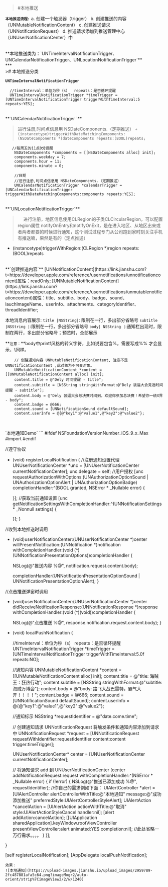 >#本地推送


**`本地推送流程:`**
a.  创建一个触发器（trigger）
b. 创建推送的内容（UNMutableNotificationContent）
c. 创建推送请求（UNNotificationRequest）
d. 推送请求添加到推送管理中心（UNUserNotificationCenter）中


<br/>
**本地推送类为：`UNTimeIntervalNotificationTrigger、UNCalendarNotificationTrigger、UNLocationNotificationTrigger`**


<br/>
***
<br/>
># 本地推送分类

**`UNTimeIntervalNotificationTrigger`**

```
  //timeInterval：单位为秒（s）  repeats：是否循环提醒
  UNTimeIntervalNotificationTrigger *timeTrigger = [UNTimeIntervalNotificationTrigger triggerWithTimeInterval:5 repeats:YES];
```


<br/>
**`UNCalendarNotificationTrigger `**

>进行注册,时间点信息用 NSDateComponents.（定期推送）
`+ (instancetype)triggerWithDateMatchingComponents:(NSDateComponents *)dateComponents repeats:(BOOL)repeats;`

```
   //每周五的11点0分提醒
    NSDateComponents *components = [[NSDateComponents alloc] init];
    components.weekday = 7;
    components.hour = 11;
    components.minute = 0;
    
    //日期
    //进行注册,时间点信息用 NSDateComponents.（定期推送）
    UNCalendarNotificationTrigger *calendarTrigger = [UNCalendarNotificationTrigger triggerWithDateMatchingComponents:components repeats:YES];
```


<br/>
**`UNLocationNotificationTrigger`**

>&emsp;  进行注册，地区信息使用CLRegion的子类CLCircularRegion，可以配置region属性 notifyOnEntry和notifyOnExit，是在进入地区、从地区出来或者两者都要的时候进行通知，这个测试过程专门从公司跑到家时刻关注手机有推送嘛，果然是有的（定点推送）
+ (instancetype)triggerWithRegion:(CLRegion *)region repeats:(BOOL)repeats


<br/>
**`创建推送内容`**
[UNNotificationContent](https://link.jianshu.com?t=https://developer.apple.com/reference/usernotifications/unnotificationcontent)属性：readOnly;
[UNMutableNotificationContent](https://link.jianshu.com?t=https://developer.apple.com/reference/usernotifications/unmutablenotificationcontent)属性：title、subtitle、body、badge、sound、lauchImageName、userInfo、attachments、categoryIdentifier、threadIdentifier;

本地消息内容展示:
`title |NSString|`: 限制在一行，多出部分省略号
`subtitle |NSString |`:限制在一行，多出部分省略号
`body| NSString |`:通知栏出现时，限制在两行，多出部分省略号；预览时，全部展示

**`注意：`**body中printf风格的转义字符，比如说要包含%，需要写成%% 才会显示，\同样。
```
    // 创建通知内容 UNMutableNotificationContent, 注意不是 UNNotificationContent ,此对象为不可变对象。
    UNMutableNotificationContent *content = [[UNMutableNotificationContent alloc] init];
    content.title = @"Dely 时间提醒 - title";
    content.subtitle = [NSString stringWithFormat:@"Dely 装逼大会竞选时间提醒 - subtitle"];
    content.body = @"Dely 装逼大会总决赛时间到，欢迎你参加总决赛！希望你一统X界 - body";
    content.badge = @666;
    content.sound = [UNNotificationSound defaultSound];
    content.userInfo = @{@"key1":@"value1",@"key2":@"value2"};
    
```

<br/>
`本地通知Demo`
```
#ifdef NSFoundationVersionNumber_iOS_9_x_Max
#import <UserNotifications/UserNotifications.h>
#endif

//遵守协议 <UNUserNotificationCenterDelegate>

- (void) registerLocalNotification {
    //注册通知设置代理
    UNUserNotificationCenter *unc = [UNUserNotificationCenter currentNotificationCenter];
    unc.delegate = self;
    //用户授权
    [unc requestAuthorizationWithOptions:(UNAuthorizationOptionSound | UNAuthorizationOptionAlert | UNAuthorizationOptionBadge) completionHandler:^(BOOL granted, NSError * _Nullable error) {
        
    }];
    //获取当前通知设置
    [unc getNotificationSettingsWithCompletionHandler:^(UNNotificationSettings * _Nonnull settings) {
        
    }];
}

//收到本地推送时调用
- (void)userNotificationCenter:(UNUserNotificationCenter *)center willPresentNotification:(UNNotification *)notification withCompletionHandler:(void (^)(UNNotificationPresentationOptions))completionHandler {
    
    NSLog(@"推送内容 %@", notification.request.content.body);
    
    completionHandler(UNNotificationPresentationOptionSound | UNNotificationPresentationOptionAlert);
}

//点击推送弹窗时调用
- (void)userNotificationCenter:(UNUserNotificationCenter *)center didReceiveNotificationResponse:(UNNotificationResponse *)response withCompletionHandler:(void (^)(void))completionHandler {
    
    NSLog(@"点击推送 %@", response.notification.request.content.body);
}

+ (void) localPushNotification {
    
    //timeInterval：单位为秒（s）  repeats：是否循环提醒
    UNTimeIntervalNotificationTrigger *timeTrigger = [UNTimeIntervalNotificationTrigger triggerWithTimeInterval:5.0f repeats:NO];
    
    //通知内容
    UNMutableNotificationContent *content = [[UNMutableNotificationContent alloc] init];
    content.title = @"title: 海贼王：狂热行动";
    content.subtitle = [NSString stringWithFormat:@"subtitle: 海贼万博会"];
    content.body = @"body: 路飞大战巴雷特，霸气大开！！！！";
    content.badge = @666;
    content.sound = [UNNotificationSound defaultSound];
    content.userInfo = @{@"key1":@"value1",@"key2":@"value2"};
    
    //通知标示
    NSString *requestIdentifier = @"date.come.time";
    
    // 创建通知请求 UNNotificationRequest 将触发条件和通知内容添加到请求中
    UNNotificationRequest *request = [UNNotificationRequest requestWithIdentifier:requestIdentifier content:content trigger:timeTrigger];
    
    UNUserNotificationCenter* center = [UNUserNotificationCenter currentNotificationCenter];
    
    // 将通知请求 add 到 UNUserNotificationCenter
    [center addNotificationRequest:request withCompletionHandler:^(NSError * _Nullable error) {
        if (!error) {
            NSLog(@"推送已添加成功 %@", requestIdentifier);
            //你自己的需求例如下面：
            UIAlertController *alert = [UIAlertController alertControllerWithTitle:@"本地通知" message:@"成功添加推送" preferredStyle:UIAlertControllerStyleAlert];
            UIAlertAction *cancelAction = [UIAlertAction actionWithTitle:@"取消" style:UIAlertActionStyleCancel handler:nil];
            [alert addAction:cancelAction];
            [[UIApplication sharedApplication].keyWindow.rootViewController presentViewController:alert animated:YES completion:nil];
            //此处省略一万行需求。。。。
        }
    }];
    
}




[self registerLocalNotification];
[AppDelegate localPushNotification];
```
效果：
![本地通知](https://upload-images.jianshu.io/upload_images/2959789-2fc487881afa5c64.png?imageMogr2/auto-orient/strip%7CimageView2/2/w/1240)





